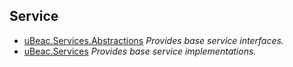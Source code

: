 ## Service

- [uBeac.Services.Abstractions](uBeac.Core.Services.Abstractions)
  *Provides base service interfaces.*
- [uBeac.Services](uBeac.Core.Services)
  *Provides base service implementations.*
